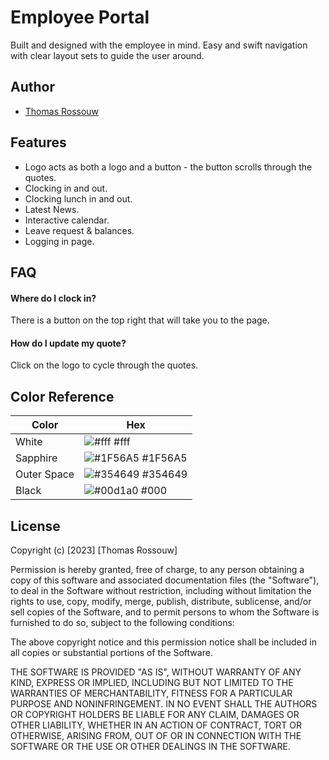 
# Employee Portal

Built and designed with the employee in mind. Easy and swift navigation with clear layout sets to guide the user around.




## Author

- [Thomas Rossouw](https://github.com/ThomasRossouw)


## Features

- Logo acts as both a logo and a button - the button scrolls through the quotes.
- Clocking in and out.
- Clocking lunch in and out.
- Latest News.
- Interactive calendar.
- Leave request & balances.
- Logging in page.


## FAQ

#### Where do I clock in?

There is a button on the top right that will take you to the page.

#### How do I update my quote?

Click on the logo to cycle through the quotes.

## Color Reference

| Color             | Hex                                                                |
| ----------------- | ------------------------------------------------------------------ |
| White| ![#fff](https://via.placeholder.com/10/fff?text=+) #fff |
| Sapphire | ![#1F56A5](https://via.placeholder.com/10/1F56A5?text=+) #1F56A5 |
| Outer Space | ![#354649](https://via.placeholder.com/10/354649?text=+) #354649 |
| Black | ![#00d1a0](https://via.placeholder.com/10/000?text=+) #000 |


## License

Copyright (c) [2023] [Thomas Rossouw]

Permission is hereby granted, free of charge, to any person obtaining a copy of this software and associated documentation files (the "Software"), to deal in the Software without restriction, including without limitation the rights to use, copy, modify, merge, publish, distribute, sublicense, and/or sell copies of the Software, and to permit persons to whom the Software is furnished to do so, subject to the following conditions:

The above copyright notice and this permission notice shall be included in all copies or substantial portions of the Software.

THE SOFTWARE IS PROVIDED "AS IS", WITHOUT WARRANTY OF ANY KIND, EXPRESS OR IMPLIED, INCLUDING BUT NOT LIMITED TO THE WARRANTIES OF MERCHANTABILITY, FITNESS FOR A PARTICULAR PURPOSE AND NONINFRINGEMENT. IN NO EVENT SHALL THE AUTHORS OR COPYRIGHT HOLDERS BE LIABLE FOR ANY CLAIM, DAMAGES OR OTHER LIABILITY, WHETHER IN AN ACTION OF CONTRACT, TORT OR OTHERWISE, ARISING FROM, OUT OF OR IN CONNECTION WITH THE SOFTWARE OR THE USE OR OTHER DEALINGS IN THE SOFTWARE.

